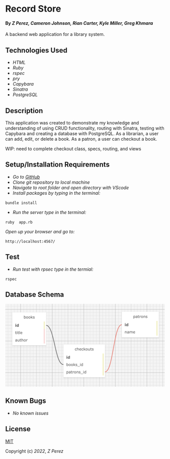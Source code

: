 # Record Store

#### By _**Z Perez, Cameron Johnson, Rian Carter, Kyle Miller, Greg Khmara**_

A backend web application for a library system.

## Technologies Used

* _HTML_
* _Ruby_
* _rspec_
* _pry_
* _Capybara_
* _Sinatra_
* _PostgreSQL_


## Description

This application was created to demonstrate my knowledge and understanding of using CRUD functionality, routing with Sinatra, testing with Capybara and creating a database with PostgreSQL. As a librarian, a user can add, edit, or delete a book. As a patron, a user can checkout a book.

WIP: need to complete checkout class, specs, routing, and views

## Setup/Installation Requirements

* _Go to [GitHub](https://github.com/zperez0/library_system)_
* _Clone git repository to local machine_
* _Navigate to root folder and open directory with VScode_
* _Install packages by typing in the terminal:_
```
bundle install
```

* _Run the server type in the terminal:_
```
ruby  app.rb
```

_Open up your browser and go to:_
```
http://localhost:4567/
```

## Test

* _Run test with rpsec type in the termial:_
```
rspec
```

## Database Schema
![ schema image](/public/library_schema.png)

## Known Bugs
* _No known issues_

## License
[MIT](https://choosealicense.com/licenses/mit/)

Copyright (c) _2022_, _Z Perez_
